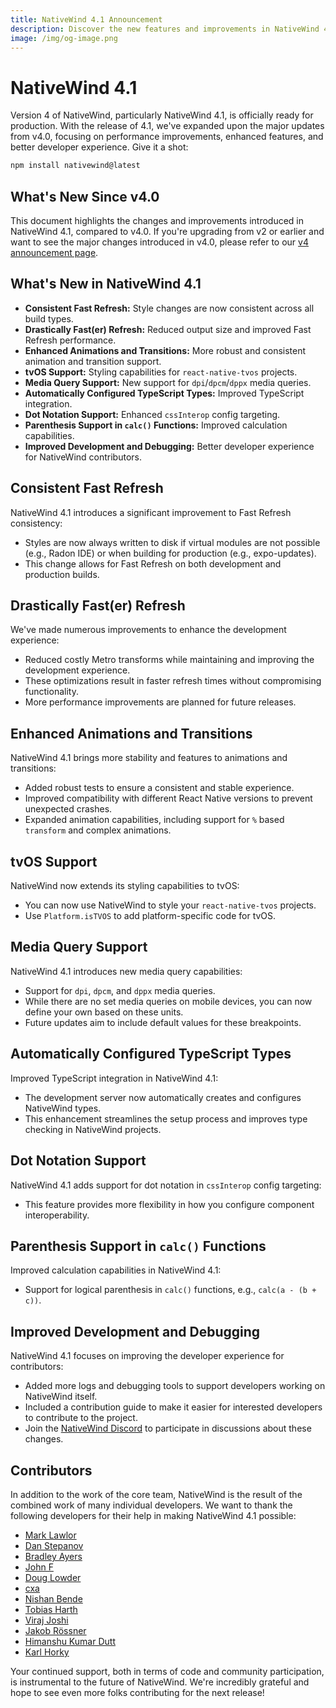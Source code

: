 ```yaml
---
title: NativeWind 4.1 Announcement
description: Discover the new features and improvements in NativeWind 4.1, including faster refresh times, enhanced animations, and more.
image: /img/og-image.png
---
```


# NativeWind 4.1

Version 4 of NativeWind, particularly NativeWind 4.1, is officially ready for production. With the release of 4.1, we've expanded upon the major updates from v4.0, focusing on performance improvements, enhanced features, and better developer experience. Give it a shot:
```bash
npm install nativewind@latest
```

## What's New Since v4.0

This document highlights the changes and improvements introduced in NativeWind 4.1, compared to v4.0. If you're upgrading from v2 or earlier and want to see the major changes introduced in v4.0, please refer to our [v4 announcement page](./v4-announcement.md).

## What's New in NativeWind 4.1

- **Consistent Fast Refresh:** Style changes are now consistent across all build types.
- **Drastically Fast(er) Refresh:** Reduced output size and improved Fast Refresh performance.
- **Enhanced Animations and Transitions:** More robust and consistent animation and transition support.
- **tvOS Support:** Styling capabilities for `react-native-tvos` projects.
- **Media Query Support:** New support for `dpi`/`dpcm`/`dppx` media queries.
- **Automatically Configured TypeScript Types:** Improved TypeScript integration.
- **Dot Notation Support:** Enhanced `cssInterop` config targeting.
- **Parenthesis Support in `calc()` Functions:** Improved calculation capabilities.
- **Improved Development and Debugging:** Better developer experience for NativeWind contributors.

## Consistent Fast Refresh

NativeWind 4.1 introduces a significant improvement to Fast Refresh consistency:

- Styles are now always written to disk if virtual modules are not possible (e.g., Radon IDE) or when building for production (e.g., expo-updates).
- This change allows for Fast Refresh on both development and production builds.

## Drastically Fast(er) Refresh

We've made numerous improvements to enhance the development experience:

- Reduced costly Metro transforms while maintaining and improving the development experience.
- These optimizations result in faster refresh times without compromising functionality.
- More performance improvements are planned for future releases.

## Enhanced Animations and Transitions

NativeWind 4.1 brings more stability and features to animations and transitions:

- Added robust tests to ensure a consistent and stable experience.
- Improved compatibility with different React Native versions to prevent unexpected crashes.
- Expanded animation capabilities, including support for `%` based `transform` and complex animations.

## tvOS Support

NativeWind now extends its styling capabilities to tvOS:

- You can now use NativeWind to style your `react-native-tvos` projects.
- Use `Platform.isTVOS` to add platform-specific code for tvOS.

## Media Query Support

NativeWind 4.1 introduces new media query capabilities:

- Support for `dpi`, `dpcm`, and `dppx` media queries.
- While there are no set media queries on mobile devices, you can now define your own based on these units.
- Future updates aim to include default values for these breakpoints.

## Automatically Configured TypeScript Types

Improved TypeScript integration in NativeWind 4.1:

- The development server now automatically creates and configures NativeWind types.
- This enhancement streamlines the setup process and improves type checking in NativeWind projects.

## Dot Notation Support

NativeWind 4.1 adds support for dot notation in `cssInterop` config targeting:

- This feature provides more flexibility in how you configure component interoperability.

## Parenthesis Support in `calc()` Functions

Improved calculation capabilities in NativeWind 4.1:

- Support for logical parenthesis in `calc()` functions, e.g., `calc(a - (b + c))`.

## Improved Development and Debugging

NativeWind 4.1 focuses on improving the developer experience for contributors:

- Added more logs and debugging tools to support developers working on NativeWind itself.
- Included a contribution guide to make it easier for interested developers to contribute to the project.
- Join the [NativeWind Discord](https://nativewind.dev/discord) to participate in discussions about these changes.

## Contributors

In addition to the work of the core team, NativeWind is the result of the combined work of many individual developers. We want to thank the following developers for their help in making NativeWind 4.1 possible:

- [Mark Lawlor](https://github.com/marklawlor)
- [Dan Stepanov](https://github.com/danstepanov)
- [Bradley Ayers](https://github.com/bradleyayers)
- [John F](https://github.com/johnf)
- [Doug Lowder](https://github.com/douglowder)
- [cxa](https://github.com/cxa)
- [Nishan Bende](https://github.com/intergalacticspacehighway)
- [Tobias Harth](https://github.com/tobiasharth)
- [Viraj Joshi](https://github.com/viraj-10)
- [Jakob Rössner](https://github.com/fleetadmiraljakob)
- [Himanshu Kumar Dutt](https://github.com/himanshukumardutt094)
- [Karl Horky](https://github.com/karlhorky)

Your continued support, both in terms of code and community participation, is instrumental to the future of NativeWind. We're incredibly grateful and hope to see even more folks contributing for the next release!
